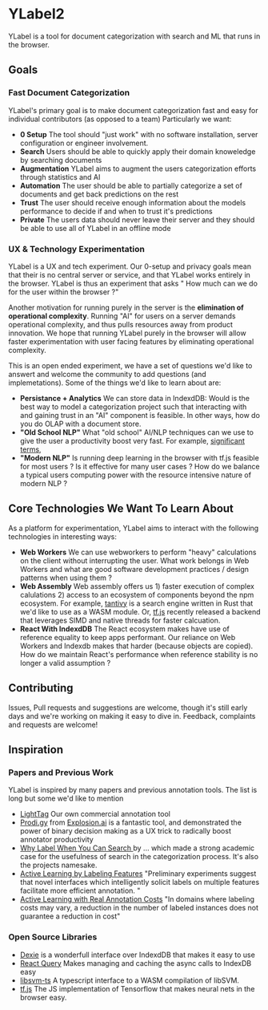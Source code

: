 # YLabel2
YLabel is a tool for document categorization with search and ML that runs in the browser.
 
## Goals

### Fast Document Categorization
YLabel's primary goal is to make document categorization fast and easy for individual contributors (as opposed to a team)
Particularly we want:
* **0 Setup** The tool should "just work" with no software installation, server configuration or engineer involvement.
* **Search** Users should be able to quickly apply their domain knoweledge by searching documents
* **Augmentation** YLabel aims to augment the users categorization efforts through statistics and AI
* **Automation** The user should be able to partially categorize a set of documents and get back predictions on the rest 
* **Trust** The user should receive enough information about the models performance to decide if and when to trust it's predictions
* **Private** The users data should never leave their server and they should be able to use all of YLabel in an offline mode 

### UX & Technology Experimentation
YLabel is a UX and tech experiment. Our 0-setup and privacy goals mean that their is no central server or service, and that YLabel works entirely in the browser. YLabel is thus an experiment that asks " How much can we do for the user within the browser ?"

Another motivation for running purely in the server is the **elimination of operational complexity**. Running "AI" for users on a server
demands operational complexity, and thus pulls resources away from product innovation. We hope that running YLabel purely in the browser
will allow faster experimentation with user facing features by eliminating operational complexity.  

This is an open ended experiment, we have a set of questions we'd like to answert and welcome the community to add questions 
(and implemetations). Some of the things we'd like to learn about are: 

* **Persistance + Analytics** We can store data in IndexdDB: Would is the best way to model a categorization project such that
interacting with and gaining trust in an "AI" component is feasible. In other ways, how do you do OLAP with a document store. 
* **"Old School NLP"** What "old school" AI/NLP techniques can we use to give the user a productivity boost very fast. For example,
[significant terms](https://www.elastic.co/guide/en/elasticsearch/reference/current/search-aggregations-bucket-significantterms-aggregation.html),
* **"Modern NLP"** Is running deep learning in the browser with tf.js feasible for most users ? Is it effective for many user cases ?
How do we balance a typical users computing power with the resource intensive nature of modern NLP  ? 


 
## Core Technologies We Want To Learn About
As a platform for experimentation, YLabel aims to interact with the following technologies in interesting ways: 

* **Web Workers** We can use webworkers to perform "heavy" calculations on the client without interrupting the user. 
What work belongs in Web Workers and what are good software development practices / design patterns when using them ?
* **Web Assembly** Web assembly offers us 1) faster execution of complex calulations 2) access to an ecosystem of
components beyond the npm ecosystem. For example, [tantivy](https://github.com/tantivy-search/tantivy) is a search engine written in Rust
that we'd like to use as a WASM module. Or, [tf.js](https://blog.tensorflow.org/2020/09/supercharging-tensorflowjs-webassembly.html)
recently released a backend that leverages SIMD and native threads for faster calcuation.
* **React With IndexdDB** The React ecosystem makes have use of reference equality to keep apps performant. Our reliance on Web Workers and Indexdb makes that harder (because objects are copied). How do we maintain React's performance when reference stability is no longer a valid assumption ? 
   



## Contributing

Issues, Pull requests and suggestions are welcome, though it's still early days and we're working on making it easy to dive in. Feedback, complaints and requests are welcome! 


## Inspiration

### Papers and Previous Work

YLabel is inspired by many papers and previous annotation tools. The list is long but some we'd like to mention

* [LightTag](https://www.lighttag.io/) Our own commercial annotation tool 
* [Prodi.gy](https://prodi.gy/) from [Explosion.ai](https://explosion.ai/) is a fantastic tool, and demonstrated the power of
binary decision making as a UX trick to radically boost annotator productivity
* [Why Label When You Can Search ](http://pages.stern.nyu.edu/~fprovost/Papers/guidedlearning-kdd2010.pdf) by ... which made
a strong academic case for the usefulness of search in the categorization process. It's also the projects namesake. 
* [Active Learning by Labeling Features](https://www.aclweb.org/anthology/D09-1009.pdf) "Preliminary experiments suggest that novel interfaces which intelligently solicit labels on multiple features facilitate more efficient annotation.
"
* [Active Learning with Real Annotation Costs](http://burrsettles.com/pub/settles.nips08ws.pdf) "In domains where labeling costs may vary,                                                                                                  a reduction in the number of labeled instances does not guarantee a reduction in cost"

### Open Source Libraries
* [Dexie](https://dexie.org/) is a wonderfull interface over IndexdDB that makes it easy to use
* [React Query](https://github.com/tannerlinsley/react-query) Makes managing and caching the async calls to IndexDB easy
* [libsvm-ts](https://github.com/machinelearnjs/libsvm-ts) A typescript interface to a WASM compilation of libSVM. 
* [tf.js](https://www.tensorflow.org/js) The JS implementation of Tensorflow that makes neural nets in the browser easy.


